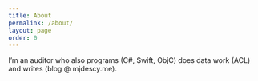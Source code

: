 ```yaml
---
title: About
permalink: /about/
layout: page
order: 0
---
```


I’m an auditor who also programs (C#, Swift, ObjC) does data work (ACL) and writes (blog @ mjdescy.me).
